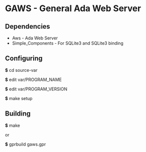# GAWS - General Ada Web Server

## Dependencies

* Aws - Ada Web Server
* Simple_Components - For SQLite3 and SQLite3 binding

## Configuring
**$** cd source-var

**$** edit var/PROGRAM_NAME

**$** edit var/PROGRAM_VERSION

**$** make setup

## Building
**$** make

or

**$** gprbuild gaws.gpr


